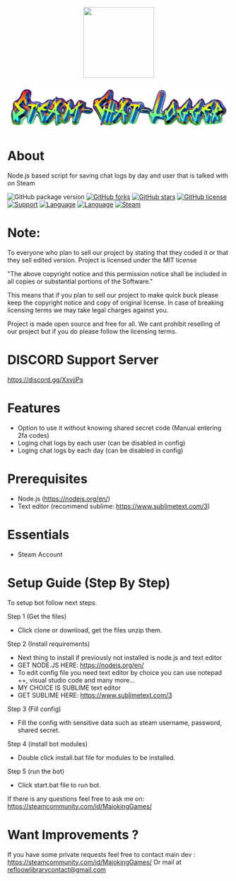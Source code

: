 <p align="center">
<img width="160" height="160" src="https://upload.wikimedia.org/wikipedia/commons/c/c1/Steam_Logo.png">
</p>
<p align="center">
<img width="600" height="100" src="https://github.com/d0biar/skdsajl/blob/master/ProjectImages/steam-chat-logger-.png?raw=true">
</p>

# About

Node.js based script for saving chat logs by day and user that is talked with on Steam

![GitHub package version](https://img.shields.io/github/package-json/v/Refloow/Steam-Chat-Logger.svg)
[![GitHub forks](https://img.shields.io/github/forks/Refloow/Steam-Chat-Logger.svg?style=plastic)](https://github.com/Refloow/Steam-Chat-Logger/network)
[![GitHub stars](https://img.shields.io/github/stars/Refloow/Steam-Chat-Logger.svg?style=plastic)](https://github.com/Refloow/Steam-Chat-Logger/stargazers)
[![GitHub license](https://img.shields.io/badge/license-MIT-blue.svg?style=plastic)](https://raw.githubusercontent.com/Refloow/Steam-Chat-Logger/master/LICENSE)
[![Support](https://img.shields.io/discord/690327113039085600)](https://discord.gg/XxvjjPs)
[![Language](https://img.shields.io/badge/Uses-Node.js-green)](https://en.wikipedia.org/wiki/Node.js)
[![Language](https://img.shields.io/badge/language-JavaScript-yellow.svg)](https://en.wikipedia.org/wiki/JavaScript)
[![Steam](https://img.shields.io/badge/steam-donate-yellow.svg)](https://steamcommunity.com/tradeoffer/new/?partner=392773011&token=CncehZti)

# Note:
To everyone who plan to sell our project by stating that they coded it or that they sell edited version. Project is licensed under the MIT license

"The above copyright notice and this permission notice shall be included in all
copies or substantial portions of the Software." 

This means that if you plan to sell our project to make quick buck please keep the copyright notice and copy of original license. In case of breaking licensing terms we may take legal charges against you.

Project is made open source and free for all. We cant prohibit reselling of our project but if you do please follow the licensing terms.

# DISCORD Support Server

https://discord.gg/XxvjjPs

# Features

- Option to use it without knowing shared secret code (Manual entering 2fa codes)
- Loging chat logs by each user (can be disabled in config)
- Loging chat logs by each day (can be disabled in config)

# Prerequisites
- Node.js (https://nodejs.org/en/)
- Text editor (recommend sublime: https://www.sublimetext.com/3)

# Essentials
- Steam Account

# Setup Guide (Step By Step)

To setup bot follow next steps.

Step 1 (Get the files)
- Click clone or download, get the files unzip them. 

Step 2 (Install requirements)
- Next thing to install if previously not installed is node.js and text editor
- GET NODE.JS HERE: https://nodejs.org/en/
- To edit config file you need text editor by choice you can use notepad ++, visual studio code and many more...
- MY CHOICE IS SUBLIME text editor
- GET SUBLIME HERE: https://www.sublimetext.com/3

Step 3 (Fill config)
- Fill the config with sensitive data such as steam username, password, shared secret.


Step 4 (install bot modules)
- Double click install.bat file for modules to be installed.

Step 5 (run the bot)
- Click start.bat file to run bot.

If there is any questions feel free to ask me on: https://steamcommunity.com/id/MajokingGames/

# Want Improvements ?

If you have some private requests feel free to contact main dev : https://steamcommunity.com/id/MajokingGames/
Or mail at refloowlibrarycontact@gmail.com
